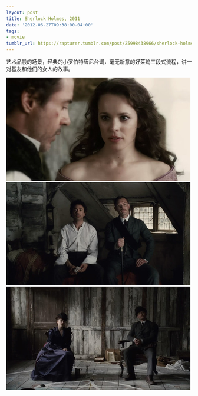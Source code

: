 ```yaml
---
layout: post
title: Sherlock Holmes, 2011
date: '2012-06-27T09:38:00-04:00'
tags:
- movie
tumblr_url: https://rapturer.tumblr.com/post/25998438966/sherlock-holmes-2011
---
```

艺术品般的场景，经典的小罗伯特唐尼台词，毫无新意的好莱坞三段式流程，讲一对基友和他们的女人的故事。

![](/assets/img/tumblr_m6a331algt1r0cnr9.jpg) ![](/assets/img/tumblr_m6a34ntini1r0cnr9.jpg) ![](/assets/img/tumblr_m6a32uduaj1r0cnr9.jpg)

